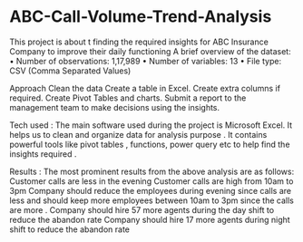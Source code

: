 # ABC-Call-Volume-Trend-Analysis

This project is about t finding the required insights for ABC Insurance Company to improve their daily functioning
A brief overview of the dataset:
• Number of observations: 1,17,989
• Number of variables: 13
• File type: CSV (Comma Separated Values)

Approach
 Clean the data
 Create a table in Excel.
 Create extra columns if required.
 Create Pivot Tables and charts.
 Submit a report to the management team to make decisions using the
 insights.

Tech used : The main software used during the project is Microsoft Excel. It
helps us to clean and organize data for analysis purpose . It contains powerful tools like pivot tables , functions, power query etc to help find the insights required . 

Results :
The most prominent results from the above analysis are as follows:
Customer calls are less in the evening
Customer calls are high from 10am to 3pm
Company should reduce the employees during evening since calls are
less and should keep more employees between 10am to 3pm since the
calls are more .
Company should hire 57 more agents during the day shift to reduce
the abandon rate
Company should hire 17 more agents during night shift to reduce the
abandon rate
